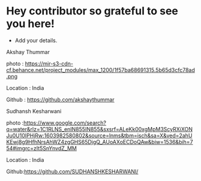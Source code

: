 # Hey contributor so grateful to see you here! 
- Add your details.

Akshay Thummar

photo : https://mir-s3-cdn-cf.behance.net/project_modules/max_1200/1f57ba68691315.5b65d3cfc78ad.png

Location : India

Github : https://github.com/akshaythummar

Sudhansh Kesharwani

photo :https://www.google.com/search?q=water&rlz=1C1RLNS_enIN855IN855&sxsrf=ALeKk00xgMpM3ScyRXiXONJu0U10IPHjRw:1603982580802&source=lnms&tbm=isch&sa=X&ved=2ahUKEwj8g9HfhNrsAhWZ4zgGHS65DjgQ_AUoAXoECDoQAw&biw=1536&bih=754#imgrc=zIt5SnYnvdZ_MM

Location : India

Github:https://github.com/SUDHANSHKESHARWANI/
